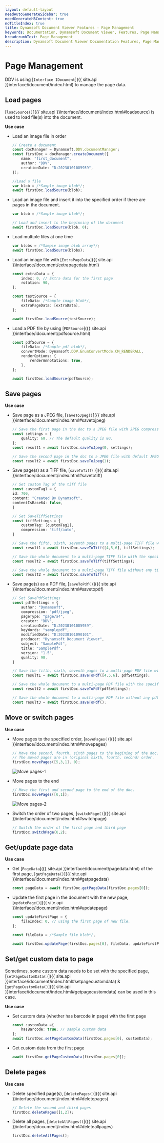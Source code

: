 ```yaml
---
layout: default-layout
needAutoGenerateSidebar: true
needGenerateH3Content: true
noTitleIndex: true
title: Dynamsoft Document Viewer Features - Page Management
keywords: Documentation, Dynamsoft Document Viewer, Features, Page Management
breadcrumbText: Page Management
description: Dynamsoft Document Viewer Documentation Features, Page Management
---
```


# Page Management

DDV is using [`Interface IDocument`]({{ site.api }}interface/idocument/index.html) to manage the page data. 


## Load pages

[`loadSource()`]({{ site.api }}interface/idocument/index.html#loadsource) is used to load file(s) into the document. 

**Use case**

- Load an image file in order

    ```typescript
    // Create a document
    const docManager = Dynamsoft.DDV.documentManager;
    const firstDoc = docManager.createDocument({
        name: "first_document",
        author: "DDV",
        creationDate: "D:20230101085959",
    });

    //Load a file
    var blob = /*Sample image blob*/;
    await firstDoc.loadSource(blob);
    ```

- Load an image file and insert it into the specified order if there are pages in the document.

    ```typescript
    var blob = /*Sample image blob*/;

    // Load and insert to the beginning of the document
    await firstDoc.loadSource(blob, 0);
    ```

- Load multiple files at one time

    ```typescript
    var blobs = /*Sample image blob array*/;
    await firstDoc.loadSource(blobs);
    ```

- Load an image file with [`ExtraPageData`]({{ site.api }}interface/idocument/extrapagedata.html)

    ```typescript
    const extraData = {
        index: 0, // Extra data for the first page
        rotation: 90,
    };

    const testSource = {
        fileData: /*Sample image blob*/,
        extraPageData: [extraData],
    };

    await firstDoc.loadSource(testSource);
    ```

- Load a PDF file by using [`PDFSource`]({{ site.api }}interface/idocument/pdfsource.html)

    ```typescript
    const pdfSource = {
        fileData: /*Sample pdf blob*/,
        convertMode: Dynamsoft.DDV.EnumConvertMode.CM_RENDERALL,
        renderOptions: {
            renderAnnotations: true,
        },
    };

    await firstDoc.loadSource(pdfSource);
    ```

## Save pages

**Use case**

- Save page as a JPEG file, [`saveToJpeg()`]({{ site.api }}interface/idocument/index.html#savetojpeg)

    ```typescript
    // Save the first page in the doc to a JPEG file with JPEG compression quality 60.
    const settings = {
        quality: 60, // The default quality is 80.
    };
    const result1 = await firstDoc.saveToJpeg(0, settings);

    // Save the second page in the doc to a JPEG file with default JPEG compression quality
    const result2 = await firstDoc.saveToJpeg(1);
    ```

- Save page(s) as a TIFF file, [`saveToTiff()`]({{ site.api }}interface/idocument/index.html#savetotiff)

    ```typescript
    // Set custom Tag of the tiff file
    const customTag1 = {
    id: 700,
    content: "Created By Dynamsoft",
    contentIsBase64: false,
    }

    // Set SaveTiffSettings
    const tiffSettings = {
        customTag: [customTag1],
        compression: "tiff/auto",
    }

    // Save the fifth, sixth, seventh pages to a multi-page TIFF file with the specified tiff settings.
    const result1 = await firstDoc.saveToTiff([4,5,6], tiffSettings);

    // Save the whole document to a multi-page TIFF file with the specified tiff settings.
    const result2 = await firstDoc.saveToTiff(tiffSettings);

    // Save the whole document to a multi-page TIFF file without any tiff settings.
    const result2 = await firstDoc.saveToTiff();
    ```

- Save page(s) as a PDF file, [`saveToPdf()`]({{ site.api }}interface/idocument/index.html#savetopdf)

    ```typescript
    // Set SavePdfSettings
    const pdfSettings = {
        author: "Dynamsoft",
        compression: "pdf/jpeg",
        pageType: "page/a4",
        creator: "DDV",
        creationDate: "D:20230101085959",
        keyWords: "samplepdf",
        modifiedDate: "D:20230101090101",
        producer: "Dynamsoft Document Viewer",
        subject: "SamplePdf",
        title: "SamplePdf",
        version: "1.5",
        quality: 90,
    }

    // Save the fifth, sixth, seventh pages to a multi-page PDF file with the specified pdf settings.
    const result1 = await firstDoc.saveToPdf([4,5,6], pdfSettings);

    // Save the whole document to a multi-page PDF file with the specified pdf settings.
    const result2 = await firstDoc.saveToPdf(pdfSettings);

    // Save the whole document to a multi-page PDF file without any pdf settings.
    const result3 = await firstDoc.saveToPdf();
    ```

## Move or switch pages

**Use case**

- Move pages to the specified order, [`movePages()`]({{ site.api }}interface/idocument/index.html#movepages)

    ```typescript
    // Move the second, fourth, sixth pages to the begining of the doc. 
    // The moved pages are in (original sixth, fourth, second) order.
    firstDoc.movePages([5,3,1], 0);
    ```

    ![Move pages-1](/assets/imgs/movepages-1.png)

- Move pages to the end

    ```typescript
    // Move the first and second page to the end of the doc.
    firstDoc.movePages([0,1]);
    ```
  ![Move pages-2](/assets/imgs/movepages-2.png)

- Switch the order of two pages, [`switchPage()`]({{ site.api }}interface/idocument/index.html#switchpage)

    ```typescript
    // Switch the order of the first page and third page 
    firstDoc.switchPage(0,2);
    ```

## Get/update page data

**Use case**

- Get [`PageData`]({{ site.api }}interface/idocument/pagedata.html) of the first page, [`getPageData()`]({{ site.api }}interface/idocument/index.html#getpagedata)

    ```typescript
    const pageData = await firstDoc.getPageData(firstDoc.pages[0]);
    ```
- Update the first page in the document with the new page, [`updatePage()`]({{ site.api }}interface/idocument/index.html#updatepage)

    ```typescript
    const updateFirstPage = {
        fileIndex: 0, // using the first page of new file.
    };

    const fileData = /*Sample file blob*/,

    await firstDoc.updatePage(firstDoc.pages[0], fileData, updateFirstPage);
    ```
## Set/get custom data to page

Sometimes, some custom data needs to be set with the specified page, [`setPageCustomData()`]({{ site.api }}interface/idocument/index.html#setpagecustomdata) & [`getPageCustomData()`]({{ site.api }}interface/idocument/index.html#getpagecustomdata) can be used in this case.

**Use case**

- Set custom data (whether has barcode in page) with the first page

    ```typescript
    const customData ={
        hasBarcode: true; // sample custom data
    };
    await firstDoc.setPageCustomData(firstDoc.pages[0], customData);
    ```

- Get custom data from the first page

    ```typescript
    await firstDoc.getPageCustomData(firstDoc.pages[0]);
    ```

## Delete pages

**Use case**

- Delete specified page(s), [`deletePages()`]({{ site.api }}interface/idocument/index.html#deletepages)

    ```typescript
    // Delete the second and third pages
    firstDoc.deletePages([1,2]);
    ```

- Delete all pages, [`deleteAllPages()`]({{ site.api }}interface/idocument/index.html#deleteallpages)

    ```typescript
    firstDoc.deleteAllPages();
    ```


